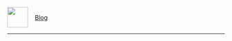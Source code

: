 <div style="display: flex; align-items: center; gap: 1rem">
	<a href="/">
	<img src="/profile.png" class="no-margin" width="48" height="48"/> 
	</a>
	<a href="/blog">Blog</a>
</div>

****
